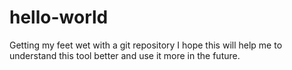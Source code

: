 # hello-world
Getting my feet wet with a git repository
I hope this will help me to understand this tool better and use it more in the future.
